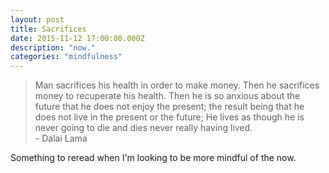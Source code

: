 ```yaml
---
layout: post
title: Sacrifices
date: 2015-11-12 17:00:00.000Z
description: "now."
categories: "mindfulness"
---
```


<blockquote>
  <p>Man sacrifices his health in order to make money. Then he sacrifices money to recuperate his health. Then he is so anxious about the future that he does not enjoy the present; the result being that he does not live in the present or the future; He lives as though he is never going to die and dies never really having lived. <br />
- Dalai Lama</p>
    </blockquote>

<p>Something to reread when I'm looking to be more mindful of the now.</p>

